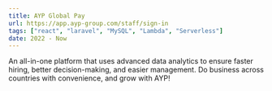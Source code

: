 ```yaml
---
title: AYP Global Pay
url: https://app.ayp-group.com/staff/sign-in
tags: ["react", "laravel", "MySQL", "Lambda", "Serverless"]
date: 2022 - Now
---
```


An all-in-one platform that uses advanced data analytics to ensure faster hiring, better decision-making, and easier management. Do business across countries with convenience, and grow with AYP!
